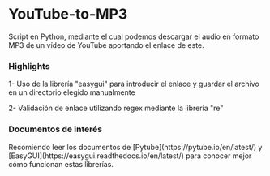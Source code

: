 # YouTube-to-MP3
Script en Python, mediante el cual podemos descargar el audio en formato MP3 de un vídeo de YouTube aportando el enlace de este.


<h3>Highlights</h3>
1- Uso de la librería "easygui" para introducir el enlace y guardar el archivo en un directorio elegido manualmente

2- Validación de enlace utilizando regex mediante la librería "re"

<h3>Documentos de interés</h3>
Recomiendo leer los documentos de [Pytube](https://pytube.io/en/latest/) y [EasyGUI](https://easygui.readthedocs.io/en/latest/) para conocer mejor cómo funcionan estas librerías.
